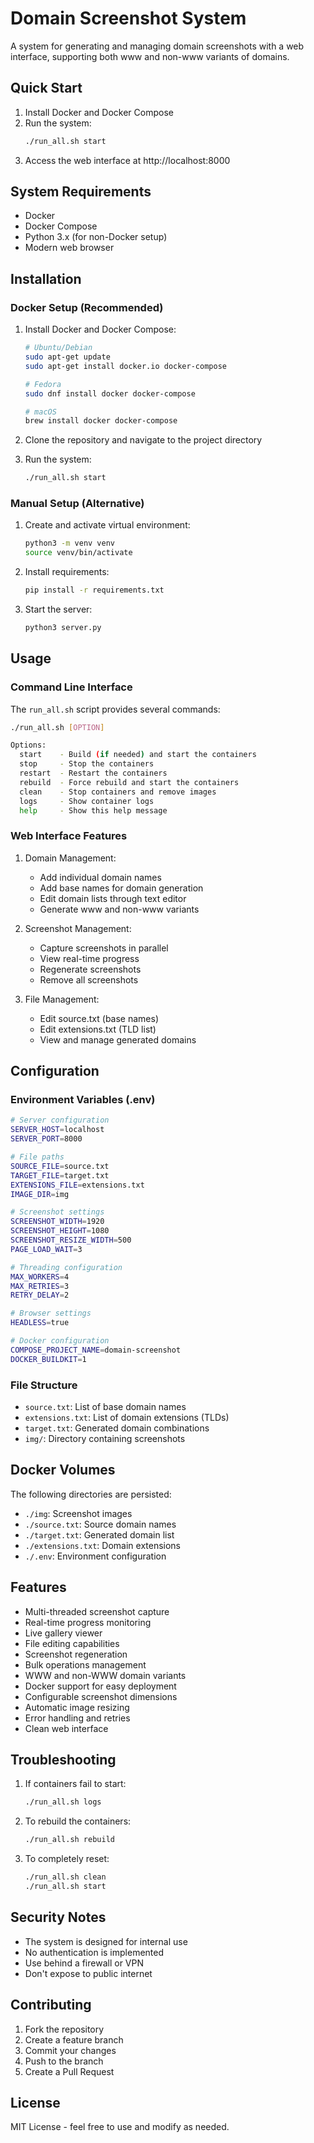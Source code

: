 # Domain Screenshot System

A system for generating and managing domain screenshots with a web interface, supporting both www and non-www variants of domains.

## Quick Start

1. Install Docker and Docker Compose
2. Run the system:
   ```bash
   ./run_all.sh start
   ```
3. Access the web interface at http://localhost:8000

## System Requirements

- Docker
- Docker Compose
- Python 3.x (for non-Docker setup)
- Modern web browser

## Installation

### Docker Setup (Recommended)

1. Install Docker and Docker Compose:
   ```bash
   # Ubuntu/Debian
   sudo apt-get update
   sudo apt-get install docker.io docker-compose

   # Fedora
   sudo dnf install docker docker-compose

   # macOS
   brew install docker docker-compose
   ```

2. Clone the repository and navigate to the project directory

3. Run the system:
   ```bash
   ./run_all.sh start
   ```

### Manual Setup (Alternative)

1. Create and activate virtual environment:
   ```bash
   python3 -m venv venv
   source venv/bin/activate
   ```

2. Install requirements:
   ```bash
   pip install -r requirements.txt
   ```

3. Start the server:
   ```bash
   python3 server.py
   ```

## Usage

### Command Line Interface

The `run_all.sh` script provides several commands:

```bash
./run_all.sh [OPTION]

Options:
  start    - Build (if needed) and start the containers
  stop     - Stop the containers
  restart  - Restart the containers
  rebuild  - Force rebuild and start the containers
  clean    - Stop containers and remove images
  logs     - Show container logs
  help     - Show this help message
```

### Web Interface Features

1. Domain Management:
   - Add individual domain names
   - Add base names for domain generation
   - Edit domain lists through text editor
   - Generate www and non-www variants

2. Screenshot Management:
   - Capture screenshots in parallel
   - View real-time progress
   - Regenerate screenshots
   - Remove all screenshots

3. File Management:
   - Edit source.txt (base names)
   - Edit extensions.txt (TLD list)
   - View and manage generated domains

## Configuration

### Environment Variables (.env)

```bash
# Server configuration
SERVER_HOST=localhost
SERVER_PORT=8000

# File paths
SOURCE_FILE=source.txt
TARGET_FILE=target.txt
EXTENSIONS_FILE=extensions.txt
IMAGE_DIR=img

# Screenshot settings
SCREENSHOT_WIDTH=1920
SCREENSHOT_HEIGHT=1080
SCREENSHOT_RESIZE_WIDTH=500
PAGE_LOAD_WAIT=3

# Threading configuration
MAX_WORKERS=4
MAX_RETRIES=3
RETRY_DELAY=2

# Browser settings
HEADLESS=true

# Docker configuration
COMPOSE_PROJECT_NAME=domain-screenshot
DOCKER_BUILDKIT=1
```

### File Structure

- `source.txt`: List of base domain names
- `extensions.txt`: List of domain extensions (TLDs)
- `target.txt`: Generated domain combinations
- `img/`: Directory containing screenshots

## Docker Volumes

The following directories are persisted:
- `./img`: Screenshot images
- `./source.txt`: Source domain names
- `./target.txt`: Generated domain list
- `./extensions.txt`: Domain extensions
- `./.env`: Environment configuration

## Features

- Multi-threaded screenshot capture
- Real-time progress monitoring
- Live gallery viewer
- File editing capabilities
- Screenshot regeneration
- Bulk operations management
- WWW and non-WWW domain variants
- Docker support for easy deployment
- Configurable screenshot dimensions
- Automatic image resizing
- Error handling and retries
- Clean web interface

## Troubleshooting

1. If containers fail to start:
   ```bash
   ./run_all.sh logs
   ```

2. To rebuild the containers:
   ```bash
   ./run_all.sh rebuild
   ```

3. To completely reset:
   ```bash
   ./run_all.sh clean
   ./run_all.sh start
   ```

## Security Notes

- The system is designed for internal use
- No authentication is implemented
- Use behind a firewall or VPN
- Don't expose to public internet

## Contributing

1. Fork the repository
2. Create a feature branch
3. Commit your changes
4. Push to the branch
5. Create a Pull Request

## License

MIT License - feel free to use and modify as needed.
